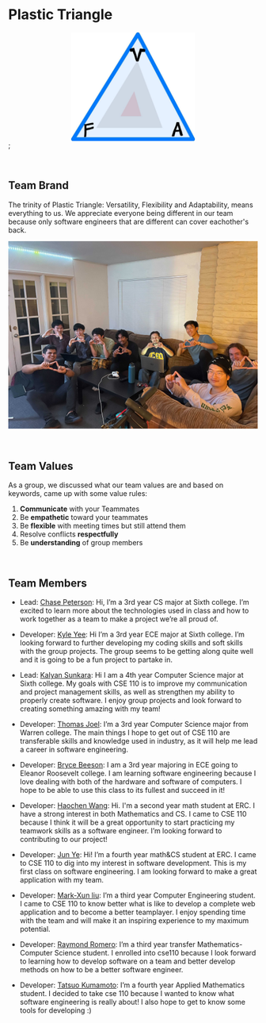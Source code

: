 # Plastic Triangle 
<img src="branding/logo.jpg" alt="drawing" style="
    width:250px;
    display: block;
    margin-left: auto;
    margin-right: auto;
    "/>;

<br />

## Team Brand
The trinity of Plastic Triangle: Versatility, Flexibility and Adaptability, means everything to us. We appreciate everyone being different in our team because only software engineers that are different can cover eachother's back. 

![team photo](./branding/team.jpg)

<br />

## Team Values 
As a group, we discussed what our team values are and based on keywords, came up with some value rules: 
1. **Communicate** with your Teammates
2. Be **empathetic** toward your teammates
3. Be **flexible** with meeting times but still attend them
4. Resolve conflicts **respectfully**
5. Be **understanding** of group members

<br />

## Team Members
- Lead: [Chase Peterson](https://github.com/cepeters-ucsd):
  Hi, I’m a 3rd year CS major at Sixth college. I’m excited to learn more about the technologies used in class and how to work together as a team to make a project we’re all proud of.

- Developer: [Kyle Yee](https://github.com/kyleyee20): 
  Hi I’m a 3rd year ECE major at Sixth college. I’m looking forward to further developing my coding skills and soft skills with the group projects. The group seems to be getting along quite well and it is going to be a fun project to partake in.

- Lead: [Kalyan Sunkara](https://github.com/Kalyan-Sunkara): 
  Hi I am a 4th year Computer Science major at Sixth college. My goals with CSE 110 is to improve my communication and project management skills, as well as strengthen my ability to properly create software. I enjoy group projects and look forward to creating something amazing with my team!
  
- Developer: [Thomas Joel](https://izzatommy.github.io/CSE110-WK0-1/):
 I’m a 3rd year Computer Science major from Warren college. The main things I hope to get out of CSE 110 are transferable skills and knowledge used in industry, as it will help me lead a career in software engineering.

- Developer: [Bryce Beeson](https://bbeeson.github.io/):
I am a 3rd year majoring in ECE going to Eleanor Roosevelt college. I am learning software engineering because I love dealing with both of the hardware and software of computers. I hope to be able to use this class to its fullest and succeed in it! 

- Developer: [Haochen Wang](https://haochenwang1243.github.io/):
Hi. I'm a second year math student at ERC. I have a strong interest in both Mathematics and CS. I came to CSE 110 because I think it will be a great opportunity to start practicing my teamwork skills as a software engineer. I’m looking forward to contributing to our project!

- Developer: [Jun Ye](https://github.com/jyip6):
Hi! I’m a fourth year math&CS student at ERC. I came to CSE 110 to dig into my interest in software development. This is my first class on software engineering. I am looking forward to make a great application with my team.

- Developer: [Mark-Xun liu](https://atomgroup530.github.io/CSE-110-FA22/): 
  I’m a third year Computer Engineering student. I came to CSE 110 to know better what is like to develop a complete web application and to become a better teamplayer. I enjoy spending time with the team and will make it an inspiring experience to my maximum potential.

- Developer: [Raymond Romero](https://raymond50romero.github.io/): 
  I’m a third year transfer Mathematics-Computer Science student. I enrolled into cse110 because I look forward to learning how to develop software on a team and better develop methods on how to be a better software engineer. 

- Developer: [Tatsuo Kumamoto](https://takkunkuma.github.io/):
  I’m a fourth year Applied Mathematics student. I decided to take cse 110 because I wanted to know what software engineering is really about! I also hope to get to know some tools for developing :)
